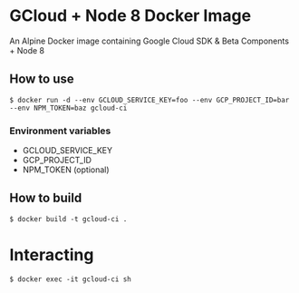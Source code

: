 # GCloud + Node 8 Docker Image

An Alpine Docker image containing Google Cloud SDK & Beta Components + Node 8

## How to use

```
$ docker run -d --env GCLOUD_SERVICE_KEY=foo --env GCP_PROJECT_ID=bar --env NPM_TOKEN=baz gcloud-ci
```

### Environment variables

- GCLOUD_SERVICE_KEY
- GCP_PROJECT_ID
- NPM_TOKEN (optional)

## How to build

```
$ docker build -t gcloud-ci .
```

# Interacting

```
$ docker exec -it gcloud-ci sh
```
